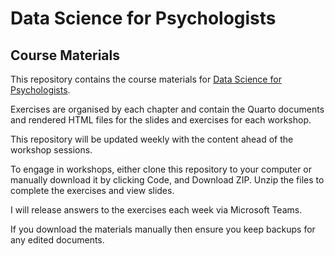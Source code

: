 # Data Science for Psychologists
## Course Materials

This repository contains the course materials for [Data Science for Psychologists](http://glennwilliams.me/ds-psych/).

Exercises are organised by each chapter and contain the Quarto documents and rendered HTML files for the slides and exercises for each workshop. 

This repository will be updated weekly with the content ahead of the workshop sessions.

To engage in workshops, either clone this repository to your computer or manually download it by clicking Code, and Download ZIP. Unzip the files to complete the exercises and view slides.

I will release answers to the exercises each week via Microsoft Teams.

If you download the materials manually then ensure you keep backups for any edited documents.
